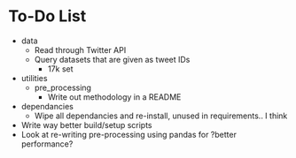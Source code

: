 # To-Do List

* data
  * Read through Twitter API
  * Query datasets that are given as tweet IDs
    * 17k set
* utilities
  * pre_processing
    * Write out methodology in a README
* dependancies
  * Wipe all dependancies and re-install, unused in requirements.. I think
* Write way better build/setup scripts
* Look at re-writing pre-processing using pandas for ?better performance?
